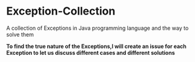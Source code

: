 # Exception-Collection
A collection of  Exceptions in Java programming language and the way to solve them

**To find the true nature of the Exceptions,I will create an issue for each Exception to let us discuss different cases and different solutions**

